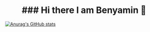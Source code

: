 <h1 align="center"> ### Hi there I am Benyamin 👋 </h1>



























[![Anurag's GitHub stats](https://github-readme-stats.vercel.app/api?username=beny1993&show_icons=true)](https://github.com/anuraghazra/github-readme-stats)

